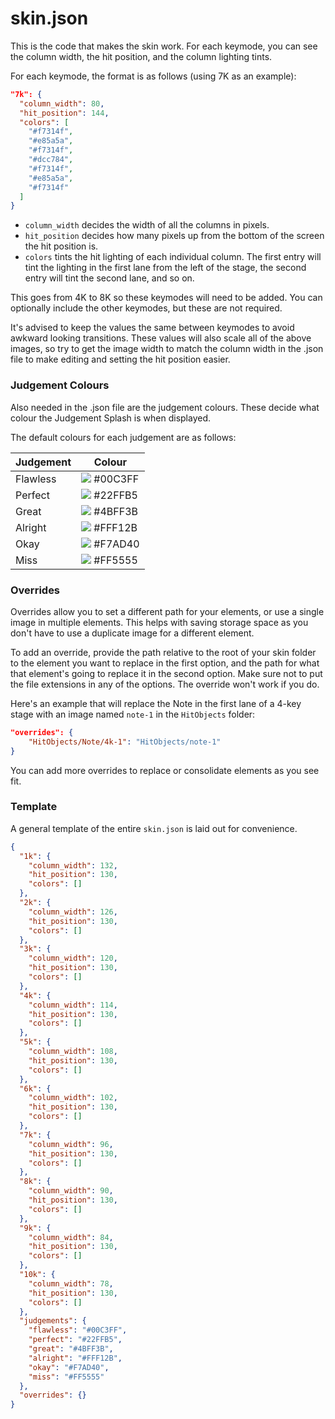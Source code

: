 # skin.json
This is the code that makes the skin work. For each keymode, you can see the column width, the hit position, and the column lighting tints.

For each keymode, the format is as follows (using 7K as an example):

```json
"7k": {
  "column_width": 80,
  "hit_position": 144,
  "colors": [
    "#f7314f",
    "#e85a5a",
    "#f7314f",
    "#dcc784",
    "#f7314f",
    "#e85a5a",
    "#f7314f"
  ]
}
```

- `column_width` decides the width of all the columns in pixels.
- `hit_position` decides how many pixels up from the bottom of the screen the hit position is.
- `colors` tints the hit lighting of each individual column. The first entry will tint the lighting in the first lane from the left of the stage, the second entry will tint the second lane, and so on.

This goes from 4K to 8K so these keymodes will need to be added. You can optionally include the other keymodes, but these are not required.

It's advised to keep the values the same between keymodes to avoid awkward looking transitions. These values will also scale all of the above images, so try to get the image width to match the column width in the .json file to make editing and setting the hit position easier.

### Judgement Colours
Also needed in the .json file are the judgement colours. These decide what colour the Judgement Splash is when displayed.

The default colours for each judgement are as follows:

|Judgement|Colour|
|---|---|
|Flawless|![](https://singlecolorimage.com/get/00C3FF/10x10) #00C3FF|
|Perfect|![](https://singlecolorimage.com/get/22ffb5/10x10) #22FFB5|
|Great|![](https://singlecolorimage.com/get/4bff3b/10x10) #4BFF3B|
|Alright|![](https://singlecolorimage.com/get/fff12b/10x10) #FFF12B|
|Okay|![](https://singlecolorimage.com/get/f7ad40/10x10) #F7AD40|
|Miss|![](https://singlecolorimage.com/get/ff5555/10x10) #FF5555|

### Overrides
Overrides allow you to set a different path for your elements, or use a single image in multiple elements. This helps with saving storage space as you don't have to use a duplicate image for a different element.

To add an override, provide the path relative to the root of your skin folder to the element you want to replace in the first option, and the path for what that element's going to replace it in the second option. Make sure not to put the file extensions in any of the options. The override won't work if you do.

Here's an example that will replace the Note in the first lane of a 4-key stage with an image named `note-1` in the `HitObjects` folder:

```json
"overrides": {
    "HitObjects/Note/4k-1": "HitObjects/note-1"
}
```

You can add more overrides to replace or consolidate elements as you see fit.

### Template
A general template of the entire `skin.json` is laid out for convenience.
```json
{
  "1k": {
    "column_width": 132,
    "hit_position": 130,
    "colors": []
  },
  "2k": {
    "column_width": 126,
    "hit_position": 130,
    "colors": []
  },
  "3k": {
    "column_width": 120,
    "hit_position": 130,
    "colors": []
  },
  "4k": {
    "column_width": 114,
    "hit_position": 130,
    "colors": []
  },
  "5k": {
    "column_width": 108,
    "hit_position": 130,
    "colors": []
  },
  "6k": {
    "column_width": 102,
    "hit_position": 130,
    "colors": []
  },
  "7k": {
    "column_width": 96,
    "hit_position": 130,
    "colors": []
  },
  "8k": {
    "column_width": 90,
    "hit_position": 130,
    "colors": []
  },
  "9k": {
    "column_width": 84,
    "hit_position": 130,
    "colors": []
  },
  "10k": {
    "column_width": 78,
    "hit_position": 130,
    "colors": []
  },
  "judgements": {
    "flawless": "#00C3FF",
    "perfect": "#22FFB5",
    "great": "#4BFF3B",
    "alright": "#FFF12B",
    "okay": "#F7AD40",
    "miss": "#FF5555"
  },
  "overrides": {}
}
```